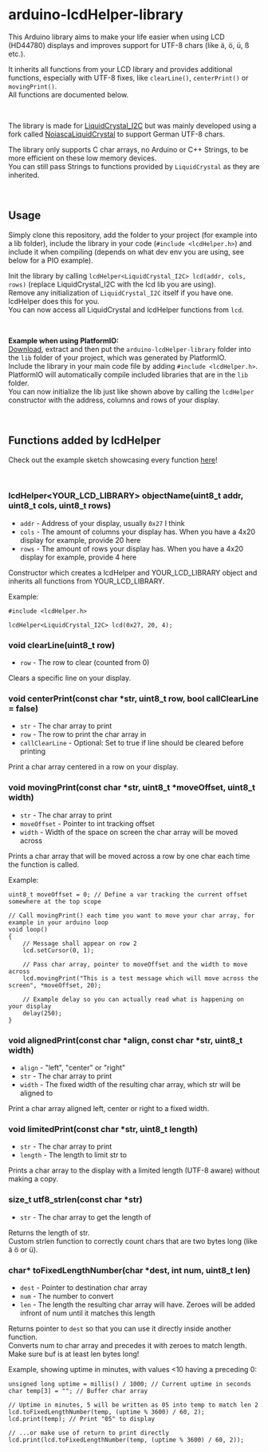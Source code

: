 # arduino-lcdHelper-library
This Arduino library aims to make your life easier when using LCD (HD44780) displays and improves support for UTF-8 chars (like ä, ö, ü, ß etc.).  

It inherits all functions from your LCD library and provides additional functions, especially with UTF-8 fixes, like `clearLine()`, `centerPrint()` or `movingPrint()`.  
All functions are documented below.  

&nbsp;

The library is made for [LiquidCrystal_I2C](https://github.com/johnrickman/LiquidCrystal_I2C) but was mainly developed using a fork called [NoiascaLiquidCrystal](https://werner.rothschopf.net/202009_arduino_liquid_crystal_intro.htm) to support German UTF-8 chars.  

The library only supports C char arrays, no Arduino or C++ Strings, to be more efficient on these low memory devices.  
You can still pass Strings to functions provided by `LiquidCrystal` as they are inherited.  

&nbsp;

## Usage
Simply clone this repository, add the folder to your project (for example into a lib folder), include the library in your code (`#include <lcdHelper.h>`) and include it when compiling (depends on what dev env you are using, see below for a PIO example).  

Init the library by calling `lcdHelper<LiquidCrystal_I2C> lcd(addr, cols, rows)` (replace LiquidCrystal_I2C with the lcd lib you are using).  
Remove any initialization of `LiquidCrystal_I2C` itself if you have one. lcdHelper does this for you.  
You can now access all LiquidCrystal and lcdHelper functions from `lcd`.  

&nbsp;

**Example when using PlatformIO:**  
[Download](https://github.com/HerrEurobeat/arduino-lcdHelper-library/archive/refs/heads/main.zip), extract and then put the `arduino-lcdHelper-library` folder into the `lib` folder of your project, which was generated by PlatformIO.  
Include the library in your main code file by adding `#include <lcdHelper.h>`.  
PlatformIO will automatically compile included libraries that are in the `lib` folder.  
You can now initialize the lib just like shown above by calling the `lcdHelper` constructor with the address, columns and rows of your display.  

&nbsp;

## Functions added by lcdHelper
Check out the example sketch showcasing every function [here](https://github.com/HerrEurobeat/arduino-lcdHelper-library/blob/main/examples/example.cpp)!  

&nbsp;

### lcdHelper<YOUR_LCD_LIBRARY> objectName(uint8_t addr, uint8_t cols, uint8_t rows)
- `addr` - Address of your display, usually `0x27` I think
- `cols` - The amount of columns your display has. When you have a 4x20 display for example, provide 20 here
- `rows` - The amount of rows your display has. When you have a 4x20 display for example, provide 4 here

Constructor which creates a lcdHelper and YOUR_LCD_LIBRARY object and inherits all functions from YOUR_LCD_LIBRARY.  

Example:  
```
#include <lcdHelper.h>

lcdHelper<LiquidCrystal_I2C> lcd(0x27, 20, 4);
```

### void clearLine(uint8_t row)
- `row` - The row to clear (counted from 0)

Clears a specific line on your display.

### void centerPrint(const char *str, uint8_t row, bool callClearLine = false)
- `str` - The char array to print
- `row` - The row to print the char array in
- `callClearLine` - Optional: Set to true if line should be cleared before printing

Print a char array centered in a row on your display.

### void movingPrint(const char *str, uint8_t *moveOffset, uint8_t width)
- `str` - The char array to print
- `moveOffset` - Pointer to int tracking offset
- `width` - Width of the space on screen the char array will be moved across

Prints a char array that will be moved across a row by one char each time the function is called.

Example:  
```
uint8_t moveOffset = 0; // Define a var tracking the current offset somewhere at the top scope

// Call movingPrint() each time you want to move your char array, for example in your arduino loop
void loop()
{
    // Message shall appear on row 2
    lcd.setCursor(0, 1);

    // Pass char array, pointer to moveOffset and the width to move across
    lcd.movingPrint("This is a test message which will move across the screen", *moveOffset, 20);

    // Example delay so you can actually read what is happening on your display
    delay(250);
}
```

### void alignedPrint(const char *align, const char *str, uint8_t width)
- `align` - "left", "center" or "right"
- `str` - The char array to print
- `width` - The fixed width of the resulting char array, which str will be aligned to

Print a char array aligned left, center or right to a fixed width.

### void limitedPrint(const char *str, uint8_t length)
- `str` - The char array to print
- `length` - The length to limit str to

Prints a char array to the display with a limited length (UTF-8 aware) without making a copy.

### size_t utf8_strlen(const char *str)
- `str` - The char array to get the length of

Returns the length of str.  
Custom strlen function to correctly count chars that are two bytes long (like ä ö or ü).  

### char* toFixedLengthNumber(char *dest, int num, uint8_t len)
- `dest` - Pointer to destination char array
- `num` - The number to convert
- `len` - The length the resulting char array will have. Zeroes will be added infront of num until it matches this length

Returns pointer to `dest` so that you can use it directly inside another function.  
Converts num to char array and precedes it with zeroes to match length.  
Make sure buf is at least len bytes long!  

Example, showing uptime in minutes, with values <10 having a preceding 0:  
```
unsigned long uptime = millis() / 1000; // Current uptime in seconds
char temp[3] = ""; // Buffer char array

// Uptime in minutes, 5 will be written as 05 into temp to match len 2
lcd.toFixedLengthNumber(temp, (uptime % 3600) / 60, 2);
lcd.print(temp); // Print "05" to display

// ...or make use of return to print directly
lcd.print(lcd.toFixedLengthNumber(temp, (uptime % 3600) / 60, 2));
```